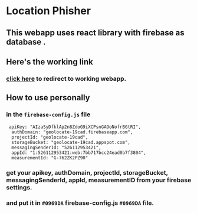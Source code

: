 # Location Phisher
## This webapp uses **react library** with **firebase** as database .

## Here's the working link
### [click here](https://abhiknack.github.io/LocationPhiser/) to redirect to working webapp.

## How to use personally
### in the `firebase-config.js` file 
```
 apiKey: "AIzaSyDfklAp2n8ZdoG9iXCPsnGAOoNofrBGtRI",
  authDomain: "geolocate-19cad.firebaseapp.com",
  projectId: "geolocate-19cad",
  storageBucket: "geolocate-19cad.appspot.com",
  messagingSenderId: "526112953421",
  appId: "1:526112953421:web:7bb717bcc24ead0b7f3804",
  measurementId: "G-762ZK2PZ90"
  ```
### get your  apikey, authDomain, projectId, storageBucket, messagingSenderId, appId, measurementID from your firebase settings.
### and put it in `#0969DA` firebase-config.js `#0969DA` file.
